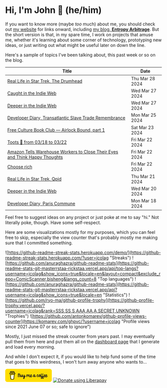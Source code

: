# Hi, I'm John 👋 (he/him)

If you want to know more (maybe *too* much) about me, you should check out [my website](https://john.colagioia.net/) for links onward, including [my blog, **Entropy Arbitrage**](https://john.colagioia.net/blog).  But the short version is that, in my spare time, I work on projects that amuse me, whether it's learning about some corner of technology, prototyping new ideas, or just writing out what might be useful later on down the line.

Here's a sample of topics I've been talking about, this past week or so on the blog.

|Title|Date|
|-----|-------|
|[Real Life in Star Trek, The Drumhead](https://john.colagioia.net/blog/2024/03/28/drumhead.html)|Thu Mar 28 2024|
|[Caught in the Indie Web](https://john.colagioia.net/blog/2024/03/27/indieweb-3.html)|Wed Mar 27 2024|
|[Deeper in the Indie Web](https://john.colagioia.net/blog/2024/03/27/1.html)|Wed Mar 27 2024|
|[Developer Diary, Transatlantic Slave Trade Remembrance](https://john.colagioia.net/blog/2024/03/25/slavery.html)|Mon Mar 25 2024|
|[Free Culture Book Club — Airlock Bound, part 1](https://john.colagioia.net/blog/2024/03/23/airlock-bound-1.html)|Sat Mar 23 2024|
|[Toots 🦣 from 03/18 to 03/22](https://john.colagioia.net/blog/2024/03/22/week.html)|Fri Mar 22 2024|
|[Amazon Tells Warehouse Workers to Close Their Eyes and Think Happy Thoughts](https://john.colagioia.net/blog/2024/03/22/1.html)|Fri Mar 22 2024|
|[Choose rich](https://john.colagioia.net/blog/2024/03/22/2.html)|Fri Mar 22 2024|
|[Real Life in Star Trek, Qpid](https://john.colagioia.net/blog/2024/03/21/qpid.html)|Thu Mar 21 2024|
|[Deeper in the Indie Web](https://john.colagioia.net/blog/2024/03/20/indieweb-2.html)|Wed Mar 20 2024|
|[Developer Diary, Paris Commune](https://john.colagioia.net/blog/2024/03/18/paris-commune.html)|Mon Mar 18 2024|

Feel free to suggest ideas on any project or just poke at me to say "hi." Not literally poke, though. Have some self-respect.

Here are some visualizations mostly for my purposes, which you can feel free to skip, especially the view counter that's probably mostly me making sure that I committed something.

![https://github-readme-streak-stats.herokuapp.com/demo/](https://github-readme-streak-stats.herokuapp.com/?user=jcolag "Streaks")
![https://github.com/anuraghazra/github-readme-stats](https://github-readme-stats-git-masterrstaa-rickstaa.vercel.app/api/top-langs?username=jcolag&show_icons=true&locale=en&layout=compact&exclude_repo=ComicScanner,bisheng&langs_count=8 "Top languages")
![https://github.com/anuraghazra/github-readme-stats](https://github-readme-stats-git-masterrstaa-rickstaa.vercel.app/api?username=jcolag&show_icons=true&locale=en "Statistics")
![https://github.com/ryo-ma/github-profile-trophy](https://github-profile-trophy.vercel.app/?username=jcolag&rank=SSS,SS,S,AAA,AA,A,SECRET,UNKNOWN "Trophies")
![https://github.com/antonkomarev/github-profile-views-counter](https://komarev.com/ghpvc/?username=jcolag "Profile views since 2021 June 07 or so; safe to ignore")

Mostly, I just missed the streak counter from years past.  I may eventually pull them from here and put them all on the [dashboard page](https://github.com/jcolag/dash) that I generate and load every morning.

And while I don't expect it, if you would like to help fund some of the time that goes to this weirdness, I won't turn away anyone who wants to...

[<img src="images/default-yellow.png" alt="Buy Me a Coffee" width="150px"/>](https://www.buymeacoffee.com/jcolag)
<a href="https://liberapay.com/jcolag/donate"><img alt="Donate using Liberapay" src="https://liberapay.com/assets/widgets/donate.svg"></a>
